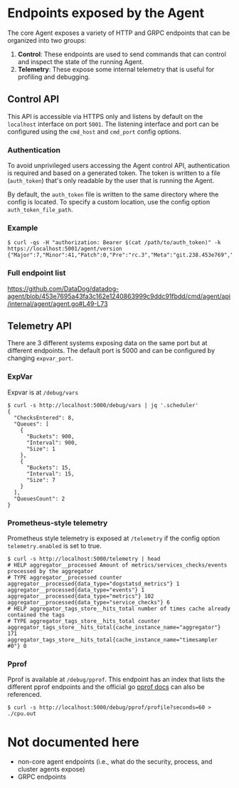 # Endpoints exposed by the Agent
The core Agent exposes a variety of HTTP and GRPC endpoints that can be organized into two
groups:
1. **Control**: These endpoints are used to send commands that can control and inspect the state of the running Agent.
2. **Telemetry**: These expose some internal telemetry that is useful for profiling and debugging.

## Control API
This API is accessible via HTTPS only and listens by default on the `localhost` interface on port `5001`. The listening interface and port can be configured using the `cmd_host` and `cmd_port` config options.

### Authentication
To avoid unprivileged users accessing the Agent control API, authentication is required and based on a generated token.
The token is written to a file (`auth_token`) that's only readable by the user that is running the Agent.

By default, the `auth_token` file is written to the same directory where the config is located. To specify a custom location, use the config option `auth_token_file_path`.

### Example
```
$ curl -qs -H "authorization: Bearer $(cat /path/to/auth_token)" -k https://localhost:5001/agent/version
{"Major":7,"Minor":41,"Patch":0,"Pre":"rc.3","Meta":"git.238.453e769","Commit":"453e7695a4"}%
```

### Full endpoint list
https://github.com/DataDog/datadog-agent/blob/453e7695a43fa3c162e1240863999c9ddc91fbdd/cmd/agent/api/internal/agent/agent.go#L49-L73

## Telemetry API
There are 3 different systems exposing data on the same port but at
different endpoints. The default port is 5000 and can be configured by changing
`expvar_port`.

### ExpVar
Expvar is at `/debug/vars`

```
$ curl -s http://localhost:5000/debug/vars | jq '.scheduler'
{
  "ChecksEntered": 8,
  "Queues": [
    {
      "Buckets": 900,
      "Interval": 900,
      "Size": 1
    },
    {
      "Buckets": 15,
      "Interval": 15,
      "Size": 7
    }
  ],
  "QueuesCount": 2
}
```

### Prometheus-style telemetry
Prometheus style telemetry is exposed at `/telemetry` if the config option
`telemetry.enabled` is set to true.

```
$ curl -s http://localhost:5000/telemetry | head
# HELP aggregator__processed Amount of metrics/services_checks/events processed by the aggregator
# TYPE aggregator__processed counter
aggregator__processed{data_type="dogstatsd_metrics"} 1
aggregator__processed{data_type="events"} 1
aggregator__processed{data_type="metrics"} 102
aggregator__processed{data_type="service_checks"} 6
# HELP aggregator_tags_store__hits_total number of times cache already contained the tags
# TYPE aggregator_tags_store__hits_total counter
aggregator_tags_store__hits_total{cache_instance_name="aggregator"} 171
aggregator_tags_store__hits_total{cache_instance_name="timesampler #0"} 0
```

### Pprof
Pprof is available at `/debug/pprof`. This endpoint has an index that lists the
different pprof endpoints and the official go [pprof docs](https://pkg.go.dev/net/http/pprof) can also be referenced.

```
$ curl -s http://localhost:5000/debug/pprof/profile?seconds=60 > ./cpu.out
```

# Not documented here
- non-core agent endpoints (i.e., what do the security, process, and cluster agents expose)
- GRPC endpoints
